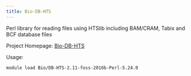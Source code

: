 ```yaml
---
title: Bio-DB-HTS
---
```

Perl library for reading files using HTSlib including BAM/CRAM, Tabix and BCF database files

Project Homepage: [Bio-DB-HTS](https://metacpan.org/release/Bio-DB-HTS)

Usage:
```
module load Bio/DB-HTS-2.11-foss-2016b-Perl-5.24.0
```
